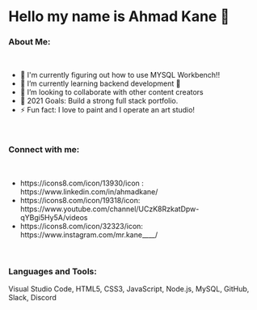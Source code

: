 # Hello my name is Ahmad Kane 👋


### About Me:
<br>
<ul>
<li>🔭 I'm currently figuring out how to use MYSQL Workbench!!
<li>🌱 I’m currently learning backend development 🤣
<li>👯 I’m looking to collaborate with other content creators
<li>🥅 2021 Goals: Build a strong full stack portfolio.
<li>⚡ Fun fact: I love to paint and I operate an art studio!
</ul>
<br>

### Connect with me:
<br>
<ul>
<li>https://icons8.com/icon/13930/icon : https://www.linkedin.com/in/ahmadkane/
<li>https://icons8.com/icon/19318/icon: https://www.youtube.com/channel/UCzK8RzkatDpw-qYBgi5Hy5A/videos
<li>https://icons8.com/icon/32323/icon: https://www.instagram.com/mr.kane____/
</ul>
<br>

### Languages and Tools:
Visual Studio Code, HTML5, CSS3, JavaScript, Node.js, MySQL, GitHub, Slack, Discord


